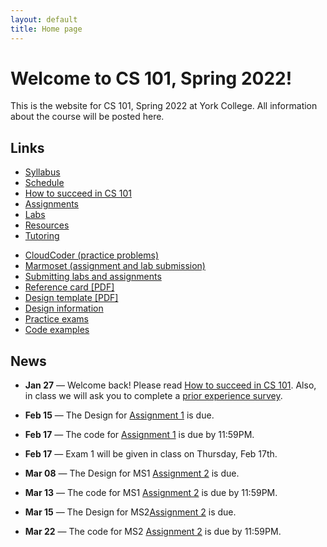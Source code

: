 ```yaml
---
layout: default
title: Home page
---
```


# Welcome to CS 101, Spring 2022!

This is the website for CS 101, Spring 2022 at York College.
All information about the course will be posted here.

## Links

<div class="multicol">
<div>
<ul class="multicol-links">
  <li><a href="syllabus.html">Syllabus</a></li>
  <li><a href="schedule.html">Schedule</a></li>
  <li><a href="success.html">How to succeed in CS 101</a></li>
  <li><a href="assign/index.html">Assignments</a></li>
  <li><a href="labs/index.html">Labs</a></li>
  <li><a href="resources.html">Resources</a></li>
  <li><a href="tutoring.html">Tutoring</a></li>
</ul>
</div>
<div>
<ul class="multicol-links">
  <li><a href="https://cs.ycp.edu/cloudcoder">CloudCoder (practice problems)</a></li>
  <li><a href="https://cs.ycp.edu/marmoset">Marmoset (assignment and lab submission)</a></li>
  <li><a href="submitting.html">Submitting labs and assignments</a></li>
  <li><a href="refcard.pdf">Reference card [PDF]</a></li>
  <li><a href="design-template.pdf">Design template [PDF]</a></li>
  <li><a href="design/index.html">Design information</a></li>
  <li><a href="practice/index.html">Practice exams</a></li>
  <li><a href="examples/index.html">Code examples</a></li>
</ul>
</div>
</div>

## News
* **Jan 27** &mdash; Welcome back!  Please read [How to succeed in CS 101](success.html).  Also, in class we will ask you to complete a [prior experience survey](https://goo.gl/forms/zzfjES8HZK9TEthK2).

* **Feb 15** &mdash; The Design for [Assignment 1](assign/assign01.html) is due.
* **Feb 17** &mdash; The code for [Assignment 1](assign/assign01.html) is due by 11:59PM.
* **Feb 17** &mdash; Exam 1 will be given in class on Thursday, Feb 17th.
* **Mar 08** &mdash; The Design for MS1 [Assignment 2](assign/assign02.html) is due.
* **Mar 13** &mdash; The code for MS1 [Assignment 2](assign/assign02.html) is due by 11:59PM.
* **Mar 15** &mdash; The Design for MS2[Assignment 2](assign/assign02.html) is due.
* **Mar 22** &mdash; The code for MS2 [Assignment 2](assign/assign02.html) is due by 11:59PM.

<!--
* **Apr 30** &mdash; A solution to the fourth practice exam has been posted on the [Practice Exams](practice/index.html) page.  Don't forget that Exam 4 takes place in class on **Thursday, May 3rd**.
* **Apr 18** &mdash; The due dates for [Assignment 5](assign/assign05.html) are:
    * Design artifacts due on Thursday, Apr 26th
    * Code due on Friday, May 4th
* **Apr 12** &mdash; [Assignment 5](assign/assign05.html) has been posted.  The due dates are still to be determined.
* **Apr 10** &mdash; A solution to the third practice exam has been posted on the [Practice Exams](practice/index.html) page.
* **Apr 3** &mdash; A correction has been made to the [reference design](design/assign04-design.pdf) for [Assignment 4](assign/assign04.html).  (See second page.)
* **Mar 28** &mdash; A reference design for [Assignment 4](assign/assign04.html) has been posted to the [Design information](design/index.html) page.
* **Mar 27** &mdash; The [Lab schedule](labs/index.html) has been updated.
* **Mar 23** &mdash; Exam 3 will take place in class on **Thursday, Apr 12th**.  A practice exam is available on the [Practice Exams](practice/index.html) page.
* **Mar 23** &mdash; Due to the cancellation of classes on Thursday, we are making the following adjustments:
    * The [Schedule](schedule.html) has been updated
    * The deadline for submitting the code for [Assignment 4](assign/assign04.html) has been extended to **Thursday, Apr 5th**
* **Mar 21** &mdash; The assignment description for [Assignment 4](assign/assign04.html) has been updated.
* **Mar 7** &mdash; A solution to the second practice exam is available on the [Practice Exams](practice/index.html) page.
* **Mar 5** &mdash; Exam 2 will take place in class on **Tuesday, Mar 13th**.  A practice exam has been posted on the [Practice Exams](practice/index.html) page.
* **Mar 5** &mdash; The due date for [Assignment 3](assign/assign03.html) has been moved to **Monday, Mar 12th**.
* **Feb 13** &mdash; The due date for the [Assignment 2](assign/assign02.html), Milestone 2 design artifact has been moved to **Tuesday, Feb 20th**.
* **Feb 7** &mdash; A solution to the first practice exam has been posted on the [Practice Exams](practice/index.html) page.
* **Jan 31** &mdash; Reminders:
    * The design for [Assignment 2](assign/assign02.html) Milestone 1 is due at the beginning of class on Tuesday, Feb 6th.  You will need to turn in a hard copy of your design.
    * Exam 1 will be given in class on Tuesday, Feb 13th.  A practice exam is posted on the [Practice Exams](practice/index.html) page.

* **Jan 24** &mdash; As we mentioned in class, the design for [Assignment 1](assign/assign01.html) is due tomorrow (Thursday, Jan 25th) and the code is due on Tuesday, Jan 30th.

-->

<!-- vim:set wrap: -->
<!-- vim:set linebreak: -->
<!-- vim:set nolist: -->
